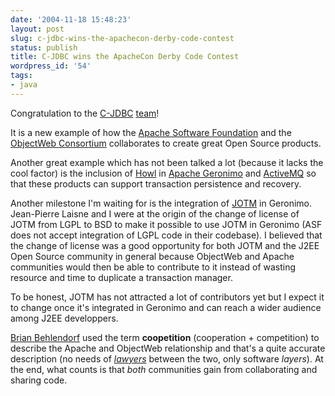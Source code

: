 ```yaml
---
date: '2004-11-18 15:48:23'
layout: post
slug: c-jdbc-wins-the-apachecon-derby-code-contest
status: publish
title: C-JDBC wins the ApacheCon Derby Code Contest
wordpress_id: '54'
tags:
- java
---
```


Congratulation to the [C-JDBC](http://c-jdbc.objectweb.org/) [team](http://c-jdbc.objectweb.org/team.html)!




It is a new example of how the [Apache Software Foundation](http://www.apache.org/) and the [ObjectWeb Consortium](http://www.objectweb.org/) collaborates to create great Open Source products.




Another great example which has not been talked a lot (because it lacks the cool factor) is the inclusion of [Howl](http://howl.objectweb.org/) in [Apache Geronimo](http://geronimo.apache.org/) and [ActiveMQ](http://activemq.codehause.org/) so that these products can support transaction persistence and recovery.




Another milestone I'm waiting for is the integration of [JOTM](http://jotm.objectweb.org/) in Geronimo. Jean-Pierre Laisne and I were at the origin of the change of license of JOTM from LGPL to BSD to make it possible to use JOTM in Geronimo (ASF does not accept integration of LGPL code in their codebase). I believed that the change of license was a good opportunity for both JOTM and the J2EE Open Source community in general because ObjectWeb and Apache communities would then be able to contribute to it instead of wasting resource and time to duplicate a transaction manager.

To be honest, JOTM has not attracted a lot of contributors yet but I expect it to change once it's integrated in Geronimo and can reach a wider audience among J2EE developpers.




[Brian Behlendorf](http://www.behlendorf.com/~brian/) used the term **coopetition** (cooperation + competition) to describe the Apache and ObjectWeb relationship and that's a quite accurate description (no needs of [_lawyers_](http://www.theserverside.com/news/thread.tss?thread_id=29958) between the two, only software _layers_). At the end, what counts is that _both_ communities gain from collaborating and sharing code.



